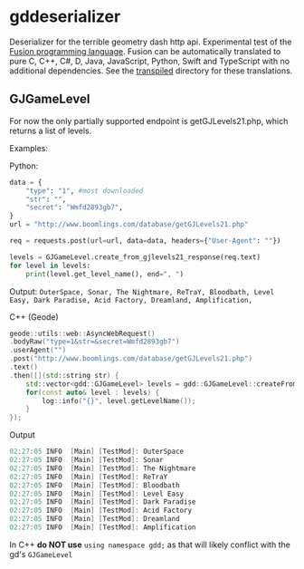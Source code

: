 # gddeserializer

Deserializer for the terrible geometry dash http api. Experimental test of the [Fusion programming language](https://github.com/fusionlanguage/fut). Fusion can be automatically translated to pure C, C++, C#, D, Java, JavaScript, Python, Swift and TypeScript with no additional dependencies. See the [transpiled](transpiled) directory for these translations.

## GJGameLevel

For now the only partially supported endpoint is getGJLevels21.php, which returns a list of levels.

Examples:

Python:
```py
data = {
    "type": "1", #most downloaded
    "str": "",
    "secret": "Wmfd2893gb7",
}
url = "http://www.boomlings.com/database/getGJLevels21.php"

req = requests.post(url=url, data=data, headers={"User-Agent": ""})

levels = GJGameLevel.create_from_gjlevels21_response(req.text)
for level in levels:
    print(level.get_level_name(), end=", ")
```
Output: `OuterSpace, Sonar, The Nightmare, ReTraY, Bloodbath, Level Easy, Dark Paradise, Acid Factory, Dreamland, Amplification,`

C++ (Geode)

```cpp
geode::utils::web::AsyncWebRequest()
.bodyRaw("type=1&str=&secret=Wmfd2893gb7")
.userAgent("")
.post("http://www.boomlings.com/database/getGJLevels21.php")
.text()
.then([](std::string str) {
	std::vector<gdd::GJGameLevel> levels = gdd::GJGameLevel::createFromGjlevels21Response(str);
	for(const auto& level : levels) {
		log::info("{}", level.getLevelName());
	}
});
```
Output
```cpp
02:27:05 INFO  [Main] [TestMod]: OuterSpace
02:27:05 INFO  [Main] [TestMod]: Sonar
02:27:05 INFO  [Main] [TestMod]: The Nightmare
02:27:05 INFO  [Main] [TestMod]: ReTraY
02:27:05 INFO  [Main] [TestMod]: Bloodbath
02:27:05 INFO  [Main] [TestMod]: Level Easy
02:27:05 INFO  [Main] [TestMod]: Dark Paradise
02:27:05 INFO  [Main] [TestMod]: Acid Factory
02:27:05 INFO  [Main] [TestMod]: Dreamland
02:27:05 INFO  [Main] [TestMod]: Amplification
```

In C++ **do NOT use** `using namespace gdd;` as that will likely conflict with the gd's `GJGameLevel`